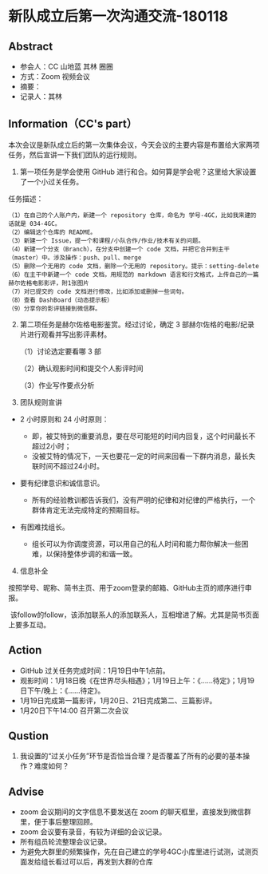 # 新队成立后第一次沟通交流-180118
## Abstract
- 参会人：CC 山地蓝 其林 圈圈
- 方式：Zoom 视频会议
- 摘要：
- 记录人：其林

## Information（CC's part）

本次会议是新队成立后的第一次集体会议，今天会议的主要内容是布置给大家两项任务，然后宣讲一下我们团队的运行规则。

1. 第一项任务是学会使用 GitHub 进行和合。如何算是学会呢？这里给大家设置了一个小过关任务。

  任务描述：

    （1）在自己的个人账户内，新建一个 repository 仓库，命名为 学号-4GC，比如我来建的话就是 034-4GC。
    （2）编辑这个仓库的 README。
    （3）新建一个 Issue，提一个和课程/小队合作/作业/技术有关的问题。
    （4）新建一个分支（Branch），在分支中创建一个 code 文档，并把它合并到主干（master）中。涉及操作：push、pull、merge
    （5）删除一个无用的 code 文档，删除一个无用的 repository。提示：setting-delete
    （6）在主干中新建一个 code 文档，用规范的 markdown 语言和行文格式，上传自己的一篇赫尔佐格电影影评，附1张图片
    （7）对已提交的 code 文档进行修改，比如添加或删掉一些词句。
    （8）查看 DashBoard（动态提示板）
    （9）分享你的影评链接到微信群。
    
2. 第二项任务是赫尔佐格电影鉴赏。经过讨论，确定 3 部赫尔佐格的电影/纪录片进行观看并写出影评素材。

      （1）讨论选定要看哪 3 部
      
      （2）确认观影时间和提交个人影评时间
      
      （3）作业写作要点分析
    
    

3. 团队规则宣讲

- 2 小时原则和 24 小时原则：
  - 即，被艾特到的重要消息，要在尽可能短的时间内回复，这个时间最长不超过2小时；
  - 没被艾特的情况下，一天也要花一定的时间来回看一下群内消息，最长失联时间不超过24小时。
  
- 要有纪律意识和诚信意识。
  - 所有的经验教训都告诉我们，没有严明的纪律和对纪律的严格执行，一个群体肯定无法完成特定的预期目标。
 
- 有困难找组长。
  - 组长可以为你调度资源，可以用自己的私人时间和能力帮你解决一些困难，以保持整体步调的和谐一致。

4. 信息补全

  按照学号、昵称、简书主页、用于zoom登录的邮箱、GitHub主页的顺序进行申报。
  
  该follow的follow，该添加联系人的添加联系人，互相增进了解。尤其是简书页面上要多互动。

## Action

- GitHub 过关任务完成时间：1月19日中午1点前。
- 观影时间：1月18日晚《在世界尽头相遇》；1月19日上午：《……待定》；1月19日下午/晚上：《……待定》。
- 1月19日完成第一篇影评，1月20日、21日完成第二、三篇影评。
- 1月20日下午14:00 召开第二次会议


## Qustion

1. 我设置的“过关小任务”环节是否恰当合理？是否覆盖了所有的必要的基本操作？难度如何？

## Advise
- zoom 会议期间的文字信息不要发送在 zoom 的聊天框里，直接发到微信群里，便于事后整理回顾。
- zoom 会议要有录音，有较为详细的会议记录。
- 所有组员轮流整理会议记录。
- 为避免大群里的频繁操作，先在自己建立的学号4GC小库里进行试测，试测页面发给组长看过可以后，再发到大群的仓库
